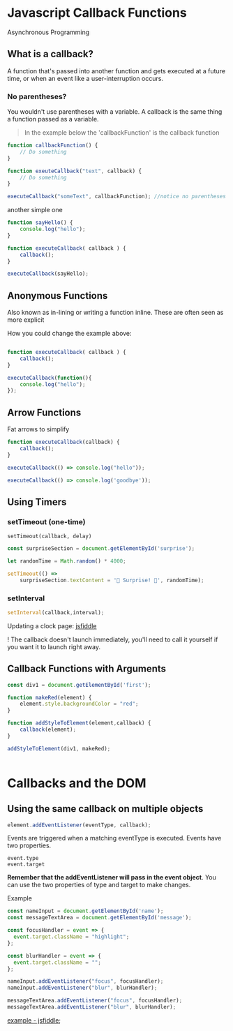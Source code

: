# Javascript Callback Functions
Asynchronous Programming

## What is a callback?
A function that's passed into another function and gets executed at a future time, or when an event like a user-interruption occurs.

### No parentheses?
You wouldn't use parentheses with a variable. A callback is the same thing a function passed as a variable.

> In the example below the 'callbackFunction' is the callback function

```javascript
function callbackFunction() {
    // Do something
}

function exeuteCallback("text", callback) {
    // Do something
}

executeCallback("someText", callbackFunction); //notice no parentheses
```
another simple one

```javascript
function sayHello() {
    console.log("hello");
}

function executeCallback( callback ) {
    callback();
}

executeCallback(sayHello);
```
## Anonymous Functions
Also known as in-lining or writing a function inline. These are often seen as more explicit

How you could change the example above:
```javascript

function executeCallback( callback ) {
    callback();
}

executeCallback(function(){
    console.log("hello");
});
```

## Arrow Functions
Fat arrows to simplify

```javascript
function executeCallback(callback) {
    callback();
}

executeCallback(() => console.log("hello"));

executeCallback(() => console.log('goodbye'));
```
## Using Timers

### setTimeout (one-time)
```setTimeout(callback, delay)```

```javascript
const surpriseSection = document.getElementById('surprise');

let randomTime = Math.random() * 4000;

setTimeout(() => 
    surpriseSection.textContent = '🎉 Surprise! 🎉', randomTime);
```

### setInterval
```javascript
setInterval(callback,interval);
```
Updating a clock page: [jsfiddle](https://jsfiddle.net/zosgamwh/)

! The callback doesn't launch immediately, you'll need to call it yourself if you want it to launch right away.

## Callback Functions with Arguments

```javascript
const div1 = document.getElementById('first');

function makeRed(element) {
    element.style.backgroundColor = "red";
}

function addStyleToElement(element,callback) {
    callback(element);
}

addStyleToElement(div1, makeRed);
           
```

# Callbacks and the DOM

## Using the same callback on multiple objects
```javascript
element.addEventListener(eventType, callback);
```

Events are triggered when a matching eventType is executed. Events have two properties.
```
event.type
event.target
```
__Remember that the addEventListener will pass in the event object__. You can use the two properties of type and target to make changes.

Example
```javascript
const nameInput = document.getElementById('name');
const messageTextArea = document.getElementById('message');

const focusHandler = event => {
  event.target.className = "highlight";
};

const blurHandler = event => {
  event.target.className = "";
};

nameInput.addEventListener("focus", focusHandler);
nameInput.addEventListener("blur", blurHandler);

messageTextArea.addEventListener("focus", focusHandler);
messageTextArea.addEventListener("blur", blurHandler);
```
[example - jsfiddle](https://jsfiddle.net/k8zgqe61/);
